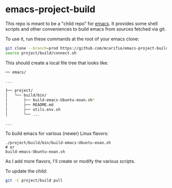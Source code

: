 # emacs-project-build

This repo is meant to be a "child repo" for [emacs](https://github.com/emacs-mirror/emacs). It provides some shell 
scripts and other conveniences to build emacs from sources fetched via git.

To use it, run these commands at the root of your emacs clone:

```bash
git clone --branch=prod https://github.com/mcarifio/emacs-project-build $(git rev-parse --show-toplevel)/project/build
source project/build/connect.sh
```

This should create a local file tree that looks like:

```bash
── emacs/

...

├── project/
│   └── build/bin/
│       ├── build-emacs-Ubuntu-eoan.sh*
│       ├── README.md
│       ├── utils.env.sh
│       └── ...

...

```

To build emacs for various (newer) Linux flavors:

```
./project/build/bin/build-emacs-Ubuntu-eoan.sh
# or
build-emacs-Ubuntu-eoan.sh
```

As I add more flavors, I'll create or modify the various scripts.


To update the child:

```bash
git -C project/build pull
```


